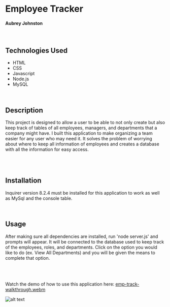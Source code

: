 # Employee Tracker
#### Aubrey Johnston
<br>

## Technologies Used
<ul>
    <li>HTML</li>
    <li>CSS</li>
    <li>Javascript</li>
    <li>Node.js</li>
    <li>MySQL</li>
</ul>    

<br>

## Description
This project is designed to allow a user to be able to not only create but also keep track of tables of all employees, managers, and departments that a company might have. I built this application to make organizing a team easier for any user who may need it. It solves the problem of worrying about where to keep all information of employees and creates a database with all the information for easy access. 

<br>

<br>

## Installation
Inquirer version 8.2.4 must be installed for this application to work as well as MySql and the console table. 
<br>

<link>

<br>

## Usage
After making sure all dependencies are installed, run 'node server.js' and prompts will appear. It will be connected to the database used to keep track of the employees, roles, and departments. Click on the option you would like to do (ex. View All Departments) and you will be given the means to complete that option. 

<br><br><br>
Watch the demo of how to use this application here: 
[emp-track-walkthrough.webm](https://user-images.githubusercontent.com/116928146/227323633-b77d4ec6-8ac1-4af5-996f-539bd2bf115a.webm)

![alt text](assets/images/readMePhoto.png)

<br>
